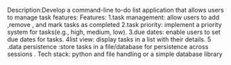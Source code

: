 Description:Develop a command-line to-do list application that allows users to manage task features:
Features:
1.task management: allow users to add ,remove , and mark tasks as completed
2.task priority: implement a priority system for tasks(e.g., high, medium, low).
3.due dates: enable users to set due dates for tasks.
4list view: display tasks in a list with their details.
5 .data persistence :store tasks in a file/database for  persistence across sessions .
Tech stack: python and file handling or a simple database library
